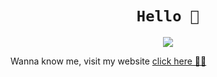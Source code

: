 
<h1 align="center"><code>Hello 👋</code></h1>
<p align="center"><img align="center" src="https://media.giphy.com/media/W4opKS2N7pIAI69ehc/giphy.gif"/></p>

Wanna know me, visit my website [click here 🐱‍👤](https://sam-tj.github.io/ "click here 🐱‍👤")

<!--
### Hi there 👋


**sam-tj/sam-tj** is a ✨ _special_ ✨ repository because its `README.md` (this file) appears on your GitHub profile.

Here are some ideas to get you started:

- 🔭 I’m currently working on ...
- 🌱 I’m currently learning ...
- 👯 I’m looking to collaborate on ...
- 🤔 I’m looking for help with ...
- 💬 Ask me about ...
- 📫 How to reach me: ...
- 😄 Pronouns: ...
- ⚡ Fun fact: ...
-->
